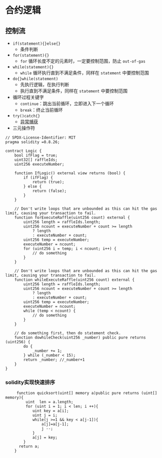 # 合约逻辑
## 控制流
- `if(statement){}else{}`
  - 条件判断
- `for(statement){}`
  - `for` 循环长度不定的元素时，一定要控制范围，防止 `out-of-gas`
- `while(statement){}`
  - `while` 循环执行直到不满足条件，同样在 `statement` 中要控制范围
- `do{}while(statement)`
  - 先执行逻辑，在执行判断
  - 执行直到不满足条件，同样在 `statement` 中要控制范围
- 循环过程关键字
  - `continue`：跳出当前循环，立即进入下一个循环
  - `break`：终止当前循环
- `try()catch{}`
   - [异常捕获](../advanced_knowledge/errors-check.md)
- 三元操作符
```solidity
// SPDX-License-Identifier: MIT
pragma solidity =0.8.26;

contract Logic {
    bool ifFlag = true;
    uint32[] raffleIds;
    uint256 executeNumber;

    function IfLogic() external view returns (bool) {
        if (ifFlag) {
            return (true);
        } else {
            return (false);
        }
    }

    // Don't write loops that are unbounded as this can hit the gas limit, causing your transaction to fail.
    function forExecuteRaffle(uint256 count) external {
        uint256 length = raffleIds.length;
        uint256 ncount = executeNumber + count >= length
            ? length
            : executeNumber + count;
        uint256 temp = executeNumber;
        executeNumber = ncount;
        for (uint256 i = temp; i < ncount; i++) {
            // do something
        }
    }

    // Don't write loops that are unbounded as this can hit the gas limit, causing your transaction to fail.
    function whileExecuteRaffle(uint256 count) external {
        uint256 length = raffleIds.length;
        uint256 ncount = executeNumber + count >= length
            ? length
            : executeNumber + count;
        uint256 temp = executeNumber;
        executeNumber = ncount;
        while (temp < ncount) {
            // do something
        }
    }

    // do something first, then do statement check.
    function dowhileCheck(uint256 _number) public pure returns (uint256) {
        do {
            _number += 1;
        } while (_number < 15);
        return _number; //_number+1
    }
}
```

### solidity实现快速排序
```solidity
     function quicksort(uint[] memory a)public pure returns (uint[] memory){
         uint  len = a.length;
         for (uint i = 1; i < len; i ++){
            uint key = a[i];
            uint j = i;
            while(j >=1 && key < a[j-1]){
                a[j]=a[j-1];
                j --;
            }
            a[j] = key;
        }
      return a;
    }
```
